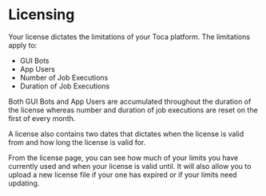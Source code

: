 # Licensing

Your license dictates the limitations of your Toca platform. The limitations apply to:
- GUI Bots
- App Users
- Number of Job Executions
- Duration of Job Executions

Both GUI Bots and App Users are accumulated throughout the duration of the license whereas number and duration of job executions are reset on the first of every month.

A license also contains two dates that dictates when the license is valid from and how long the license is valid for.

From the license page, you can see how much of your limits you have currently used and when your license is valid until.
It will also allow you to upload a new license file if your one has expired or if your limits need updating.
